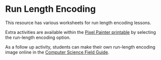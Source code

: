 # Run Length Encoding

This resource has various worksheets for run length encoding lessons.

Extra activities are available within the [Pixel Painter printable]('resources:resource' 'pixel-painter') by selecting the run-length encoding option.

As a follow up activity, students can make their own run-length encoding image online in the [Computer Science Field Guide](https://www.csfieldguide.org.nz/en/interactives/run-length-encoding/).
